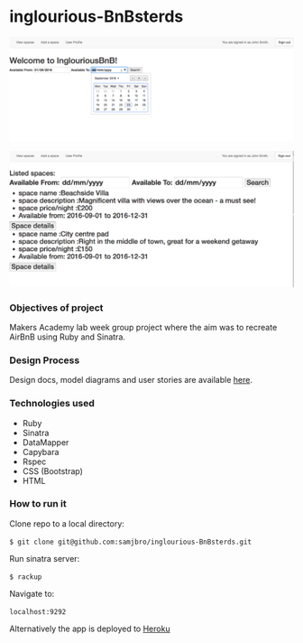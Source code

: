 # inglourious-BnBsterds

![](/welcome-ss.png)

![](listing-ss.png)

### Objectives of project

Makers Academy lab week group project where the aim was to recreate AirBnB using Ruby and Sinatra.

### Design Process

Design docs, model diagrams and user stories are available [here](/design_process.md).

### Technologies used

- Ruby
- Sinatra
- DataMapper
- Capybara
- Rspec
- CSS (Bootstrap)
- HTML

### How to run it

Clone repo to a local directory:

``$ git clone git@github.com:samjbro/inglourious-BnBsterds.git``

Run sinatra server:

``$ rackup``

Navigate to:

``localhost:9292``

Alternatively the app is deployed to [Heroku](https://inglourious-bnbsterds.herokuapp.com/)
